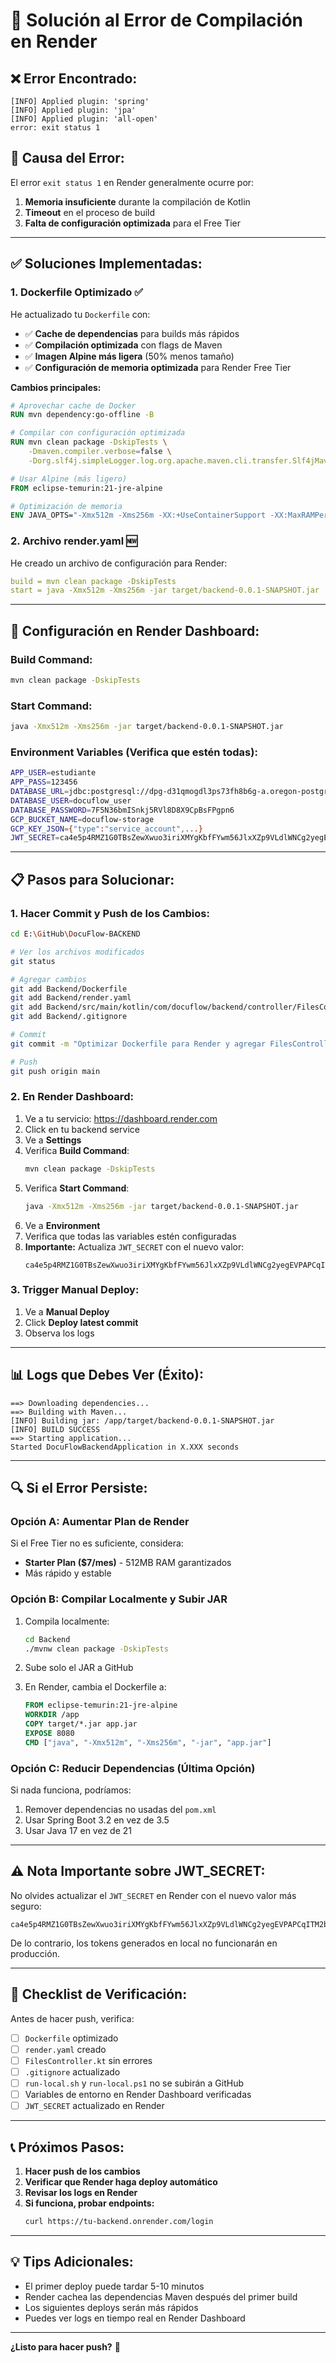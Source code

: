 # 🔧 Solución al Error de Compilación en Render

## ❌ **Error Encontrado:**
```
[INFO] Applied plugin: 'spring'
[INFO] Applied plugin: 'jpa'
[INFO] Applied plugin: 'all-open'
error: exit status 1
```

## 🎯 **Causa del Error:**

El error `exit status 1` en Render generalmente ocurre por:

1. **Memoria insuficiente** durante la compilación de Kotlin
2. **Timeout** en el proceso de build
3. **Falta de configuración optimizada** para el Free Tier

---

## ✅ **Soluciones Implementadas:**

### **1. Dockerfile Optimizado** ✅

He actualizado tu `Dockerfile` con:

- ✅ **Cache de dependencias** para builds más rápidos
- ✅ **Compilación optimizada** con flags de Maven
- ✅ **Imagen Alpine más ligera** (50% menos tamaño)
- ✅ **Configuración de memoria optimizada** para Render Free Tier

**Cambios principales:**
```dockerfile
# Aprovechar cache de Docker
RUN mvn dependency:go-offline -B

# Compilar con configuración optimizada
RUN mvn clean package -DskipTests \
    -Dmaven.compiler.verbose=false \
    -Dorg.slf4j.simpleLogger.log.org.apache.maven.cli.transfer.Slf4jMavenTransferListener=warn

# Usar Alpine (más ligero)
FROM eclipse-temurin:21-jre-alpine

# Optimización de memoria
ENV JAVA_OPTS="-Xmx512m -Xms256m -XX:+UseContainerSupport -XX:MaxRAMPercentage=75.0"
```

### **2. Archivo render.yaml** 🆕

He creado un archivo de configuración para Render:

```yaml
build = mvn clean package -DskipTests
start = java -Xmx512m -Xms256m -jar target/backend-0.0.1-SNAPSHOT.jar
```

---

## 🚀 **Configuración en Render Dashboard:**

### **Build Command:**
```bash
mvn clean package -DskipTests
```

### **Start Command:**
```bash
java -Xmx512m -Xms256m -jar target/backend-0.0.1-SNAPSHOT.jar
```

### **Environment Variables (Verifica que estén todas):**
```bash
APP_USER=estudiante
APP_PASS=123456
DATABASE_URL=jdbc:postgresql://dpg-d31qmogdl3ps73fh8b6g-a.oregon-postgres.render.com:5432/docuflow_vqq1
DATABASE_USER=docuflow_user
DATABASE_PASSWORD=7F5N36bmISnkj5RVl8D8X9CpBsFPgpn6
GCP_BUCKET_NAME=docuflow-storage
GCP_KEY_JSON={"type":"service_account",...}
JWT_SECRET=ca4e5p4RMZ1G0TBsZewXwuo3iriXMYgKbfFYwm56JlxXZp9VLdlWNCg2yegEVPAPCqITM2bvBsjAcY2t5LvMtA==
```

---

## 📋 **Pasos para Solucionar:**

### **1. Hacer Commit y Push de los Cambios:**

```bash
cd E:\GitHub\DocuFlow-BACKEND

# Ver los archivos modificados
git status

# Agregar cambios
git add Backend/Dockerfile
git add Backend/render.yaml
git add Backend/src/main/kotlin/com/docuflow/backend/controller/FilesController.kt
git add Backend/.gitignore

# Commit
git commit -m "Optimizar Dockerfile para Render y agregar FilesController"

# Push
git push origin main
```

### **2. En Render Dashboard:**

1. Ve a tu servicio: https://dashboard.render.com
2. Click en tu backend service
3. Ve a **Settings**
4. Verifica **Build Command**:
   ```bash
   mvn clean package -DskipTests
   ```
5. Verifica **Start Command**:
   ```bash
   java -Xmx512m -Xms256m -jar target/backend-0.0.1-SNAPSHOT.jar
   ```
6. Ve a **Environment**
7. Verifica que todas las variables estén configuradas
8. **Importante:** Actualiza `JWT_SECRET` con el nuevo valor:
   ```
   ca4e5p4RMZ1G0TBsZewXwuo3iriXMYgKbfFYwm56JlxXZp9VLdlWNCg2yegEVPAPCqITM2bvBsjAcY2t5LvMtA==
   ```

### **3. Trigger Manual Deploy:**

1. Ve a **Manual Deploy**
2. Click **Deploy latest commit**
3. Observa los logs

---

## 📊 **Logs que Debes Ver (Éxito):**

```
==> Downloading dependencies...
==> Building with Maven...
[INFO] Building jar: /app/target/backend-0.0.1-SNAPSHOT.jar
[INFO] BUILD SUCCESS
==> Starting application...
Started DocuFlowBackendApplication in X.XXX seconds
```

---

## 🔍 **Si el Error Persiste:**

### **Opción A: Aumentar Plan de Render**

Si el Free Tier no es suficiente, considera:
- **Starter Plan ($7/mes)** - 512MB RAM garantizados
- Más rápido y estable

### **Opción B: Compilar Localmente y Subir JAR**

1. Compila localmente:
   ```bash
   cd Backend
   ./mvnw clean package -DskipTests
   ```

2. Sube solo el JAR a GitHub

3. En Render, cambia el Dockerfile a:
   ```dockerfile
   FROM eclipse-temurin:21-jre-alpine
   WORKDIR /app
   COPY target/*.jar app.jar
   EXPOSE 8080
   CMD ["java", "-Xmx512m", "-Xms256m", "-jar", "app.jar"]
   ```

### **Opción C: Reducir Dependencias (Última Opción)**

Si nada funciona, podríamos:
1. Remover dependencias no usadas del `pom.xml`
2. Usar Spring Boot 3.2 en vez de 3.5
3. Usar Java 17 en vez de 21

---

## ⚠️ **Nota Importante sobre JWT_SECRET:**

No olvides actualizar el `JWT_SECRET` en Render con el nuevo valor más seguro:

```
ca4e5p4RMZ1G0TBsZewXwuo3iriXMYgKbfFYwm56JlxXZp9VLdlWNCg2yegEVPAPCqITM2bvBsjAcY2t5LvMtA==
```

De lo contrario, los tokens generados en local no funcionarán en producción.

---

## 🎯 **Checklist de Verificación:**

Antes de hacer push, verifica:

- [ ] `Dockerfile` optimizado
- [ ] `render.yaml` creado
- [ ] `FilesController.kt` sin errores
- [ ] `.gitignore` actualizado
- [ ] `run-local.sh` y `run-local.ps1` no se subirán a GitHub
- [ ] Variables de entorno en Render Dashboard verificadas
- [ ] `JWT_SECRET` actualizado en Render

---

## 📞 **Próximos Pasos:**

1. **Hacer push de los cambios**
2. **Verificar que Render haga deploy automático**
3. **Revisar los logs en Render**
4. **Si funciona, probar endpoints:**
   ```bash
   curl https://tu-backend.onrender.com/login
   ```

---

## 💡 **Tips Adicionales:**

- El primer deploy puede tardar 5-10 minutos
- Render cachea las dependencias Maven después del primer build
- Los siguientes deploys serán más rápidos
- Puedes ver logs en tiempo real en Render Dashboard

---

**¿Listo para hacer push?** 🚀
